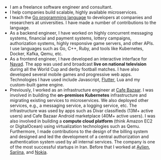   - I am a freelance software engineer and consultant.
  - I help companies build scalable, highly available microservices.
  - I teach the [Go programming language](https://en.wikipedia.org/wiki/Go_(programming_language)) to developers at companies
    and researchers at universities. I have made a number of contributions to the language.
  - As a backend engineer, I have worked on highly concurrent messaging systems, financial and payment systems,
    lottery campaigns, authorization systems, highly responsive game servers, and other APIs.
    I use languages such as Go, C++, Ruby, and tools like Kubernetes, Docker, Kafka, Qemu, etc.
  - As a frontend engineer, I have developed an interactive interface for [Navad](https://en.wikipedia.org/wiki/Navad).
    The app was used and broadcast **live on national television** during all the World Cup and derby football matches.
    I have also developed several mobile games and progressive web apps.
    Technologies I have used include Javascript, [Flutter](https://en.wikipedia.org/wiki/Flutter_(software)), Lua and my custom-built game engine.
  - Previously, I worked as an infrastructure engineer at [Cafe Bazaar](https://en.wikipedia.org/wiki/Cafe_Bazaar).
    I was involved in building the **on-premises Kubernetes** infrastructure and migrating existing services to microservices.
    We also deployed other services, e.g., a messaging service, a logging service, etc.
    The infrastructure was used by apps such as Divar classifieds (13M+ active users) and Cafe Bazaar Android marketplace (40M+ active users).
    I was also involved in building a **compute cloud platform** (think Amazon EC2 or DigitalOcean) using virtualization technologies such as Qemu.
    Furthermore, I made contributions to the design of the billing system and designed and led the development of a central authorization and authentication system used by all internal services.
    The company is one of the most successful startups in Iran.
    Before that I worked at [Aylien](http://aylien.com), [Sariina](http://sariina.com/en), and [Nokia](http://nokia.co.uk/).

<!--
  - I am passionate about growing (as opposed to "building") software, functioning prototypes, pair programming, and data-oriented programming.
  - I am interested in software development methodologies, designing distributed systems, concurrent systems
    (e.g., [CSP](https://en.wikipedia.org/wiki/Communicating_sequential_processes)) and bio-inspired algorithms, e.g., Genetic Programming.
-->
